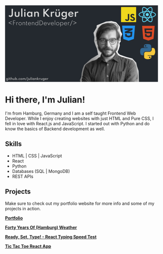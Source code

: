 ![Julian Krüger, Frontend Web Development](https://github.com/juliankruger/juliankruger/blob/main/github-banner.png)


# Hi there, I'm Julian!


I'm from Hamburg, Germany and I am a self taught Frontend Web Developer. While I enjoy creating websites with just HTML and Pure CSS, I fell in love with React.js and JavaScript. I started out with Python and do know the basics of Backend development as well.
## Skills

* HTML | CSS | JavaScript
* React
* Python
* Databases (SQL | MongoDB)
* REST APIs

## Projects

Make sure to check out my portfolio website for more info and some of my projects in action.

**[Portfolio](https://www.iamjulian.de/)**

**[Forty Years Of (Hamburg) Weather](https://fortyyearsofweather.netlify.app/)**

**[Ready, Set, Type! - React Typing Speed Test](https://readysettype.netlify.app/)**

**[Tic Tac Toe React App](https://click-tac-toe.netlify.app/)**
